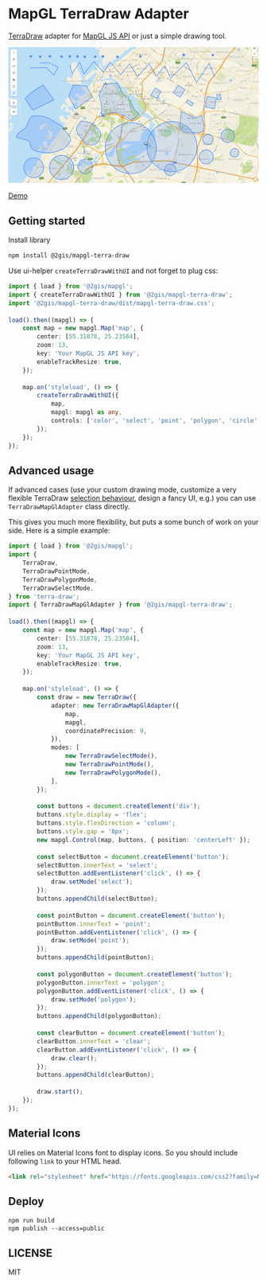 # MapGL TerraDraw Adapter

[TerraDraw](https://github.com/JamesLMilner/terra-draw) adapter for [MapGL JS API](http://docs.2gis.com/en/mapgl) or just a simple drawing tool.

![intro pic](/docs/intro.png)

[Demo](https://2gis.github.io/mapgl-terra-draw/)

## Getting started

Install library

```bash
npm install @2gis/mapgl-terra-draw
```

Use ui-helper `createTerraDrawWithUI` and not forget to plug css:

```ts
import { load } from '@2gis/mapgl';
import { createTerraDrawWithUI } from '@2gis/mapgl-terra-draw';
import '@2gis/mapgl-terra-draw/dist/mapgl-terra-draw.css';

load().then((mapgl) => {
    const map = new mapgl.Map('map', {
        center: [55.31878, 25.23584],
        zoom: 13,
        key: 'Your MapGL JS API key',
        enableTrackResize: true,
    });

    map.on('styleload', () => {
        createTerraDrawWithUI({
            map,
            mapgl: mapgl as any,
            controls: ['color', 'select', 'point', 'polygon', 'circle', 'download', 'clear'],
        });
    });
});
```

## Advanced usage

If advanced cases (use your custom drawing mode, customize a very flexible TerraDraw [selection behaviour](https://github.com/JamesLMilner/terra-draw/blob/main/guides/4.MODES.md#selection-mode), design a fancy UI, e.g.) you can use `TerraDrawMapGlAdapter` class directly.

This gives you much more flexibility, but puts a some bunch of work on your side. Here is a simple example:

```ts
import { load } from '@2gis/mapgl';
import {
    TerraDraw,
    TerraDrawPointMode,
    TerraDrawPolygonMode,
    TerraDrawSelectMode,
} from 'terra-draw';
import { TerraDrawMapGlAdapter } from '@2gis/mapgl-terra-draw';

load().then((mapgl) => {
    const map = new mapgl.Map('map', {
        center: [55.31878, 25.23584],
        zoom: 13,
        key: 'Your MapGL JS API key',
        enableTrackResize: true,
    });

    map.on('styleload', () => {
        const draw = new TerraDraw({
            adapter: new TerraDrawMapGlAdapter({
                map,
                mapgl,
                coordinatePrecision: 9,
            }),
            modes: [
                new TerraDrawSelectMode(),
                new TerraDrawPointMode(),
                new TerraDrawPolygonMode(),
            ],
        });

        const buttons = document.createElement('div');
        buttons.style.display = 'flex';
        buttons.style.flexDirection = 'column';
        buttons.style.gap = '8px';
        new mapgl.Control(map, buttons, { position: 'centerLeft' });

        const selectButton = document.createElement('button');
        selectButton.innerText = 'select';
        selectButton.addEventListener('click', () => {
            draw.setMode('select');
        });
        buttons.appendChild(selectButton);

        const pointButton = document.createElement('button');
        pointButton.innerText = 'point';
        pointButton.addEventListener('click', () => {
            draw.setMode('point');
        });
        buttons.appendChild(pointButton);

        const polygonButton = document.createElement('button');
        polygonButton.innerText = 'polygon';
        polygonButton.addEventListener('click', () => {
            draw.setMode('polygon');
        });
        buttons.appendChild(polygonButton);

        const clearButton = document.createElement('button');
        clearButton.innerText = 'clear';
        clearButton.addEventListener('click', () => {
            draw.clear();
        });
        buttons.appendChild(clearButton);

        draw.start();
    });
});
```

## Material Icons

UI relies on Material Icons font to display icons. So you should include following `link` to your HTML head.

```html
<link rel="stylesheet" href="https://fonts.googleapis.com/css2?family=Material+Symbols+Outlined" />
```

## Deploy

```
npm run build
npm publish --access=public
```

## LICENSE

MIT
